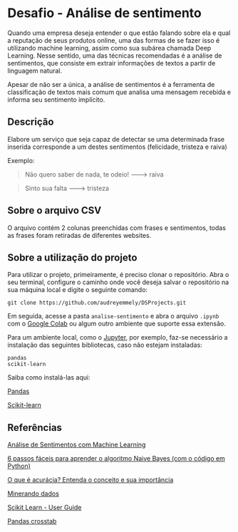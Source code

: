 # Desafio - Análise de sentimento
Quando uma empresa deseja entender o que estão falando sobre ela e qual a reputação de seus produtos online, uma das formas de se fazer isso é utilizando machine learning, assim como sua subárea chamada Deep Learning. Nesse sentido, uma das técnicas recomendadas é a análise de sentimentos, que consiste em extrair informações de textos a partir de linguagem natural.

Apesar de não ser a única, a análise de sentimentos é a ferramenta de classificação de textos mais comum que analisa uma mensagem recebida e informa seu sentimento implícito. 

## Descrição
Elabore um serviço que seja capaz de detectar se uma determinada frase inserida corresponde a um destes sentimentos (felicidade, tristeza e raiva)

Exemplo:

> Não quero saber de nada, te odeio! ---> raiva

> Sinto sua falta ---> tristeza

## Sobre o arquivo CSV
O arquivo contém 2 colunas preenchidas com frases e sentimentos, todas as frases foram retiradas de diferentes websites.

## Sobre a utilização do projeto
Para utilizar o projeto, primeiramente, é preciso clonar o repositório. Abra o seu terminal, configure o caminho onde você deseja salvar o repositório na sua máquina local e digite o seguinte comando:

`git clone https://github.com/audreyemmely/DSProjects.git`

Em seguida, acesse a pasta `analise-sentimento` e abra o arquivo `.ipynb` com o [Google Colab](https://colab.research.google.com/) ou algum outro ambiente que suporte essa extensão.

Para um ambiente local, como o [Jupyter](https://jupyter.org/install), por exemplo, faz-se necessário a instalação das seguintes bibliotecas, caso não estejam instaladas:
```
pandas
scikit-learn
```
Saiba como instalá-las aqui:

[Pandas](https://pandas.pydata.org/docs/getting_started/install.html)

[Scikit-learn](https://scikit-learn.org/stable/install.html)

## Referências
[Análise de Sentimentos com Machine Learning](https://www.datageeks.com.br/analise-de-sentimentos/)

[6 passos fáceis para aprender o algoritmo Naive Bayes (com o código em Python)](https://www.vooo.pro/insights/6-passos-faceis-para-aprender-o-algoritmo-naive-bayes-com-o-codigo-em-python/#:~:text=Existem%20tr%C3%AAs%20tipos%20de%20modelo,problema%20de%20classifica%C3%A7%C3%A3o%20de%20texto.)

[O que é acurácia? Entenda o conceito e sua importância](https://blog.idwall.co/o-que-e-acuracia/)

[Minerando dados](https://github.com/minerandodados/mdrepo/blob/master/Classifica%C3%A7%C3%A3o_tweets.ipynb)

[Scikit Learn - User Guide](https://scikit-learn.org/stable/user_guide.html)

[Pandas crosstab](https://pandas.pydata.org/pandas-docs/stable/reference/api/pandas.crosstab.html)
